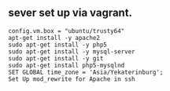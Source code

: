 
sever set up via vagrant. 
----------------------

```
config.vm.box = "ubuntu/trusty64"
apt-get install -y apache2
sudo apt-get install -y php5
sudo apt-get install -y mysql-server
sudo apt-get install -y git
sudo apt-get install php5-mysqlnd
SET GLOBAL time_zone = 'Asia/Yekaterinburg';
Set Up mod_rewrite for Apache in ssh
```